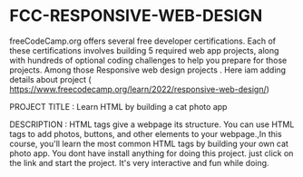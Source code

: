 # FCC-RESPONSIVE-WEB-DESIGN
freeCodeCamp.org offers several free developer certifications. Each of these certifications involves building 5 required web app projects,
along with hundreds of optional coding challenges to help you prepare for those projects. Among those Responsive web design projects . 
Here iam adding details about project ( https://www.freecodecamp.org/learn/2022/responsive-web-design/)



PROJECT TITLE : Learn HTML by building a cat photo app

DESCRIPTION : HTML tags give a webpage its structure. You can use HTML tags to add photos, buttons, and other elements to your webpage.,In this course, you'll learn the most common HTML tags by building your own cat photo app.
You dont have install anything for doing this project. just click on the link and start the project. It's very interactive and fun while  doing.
